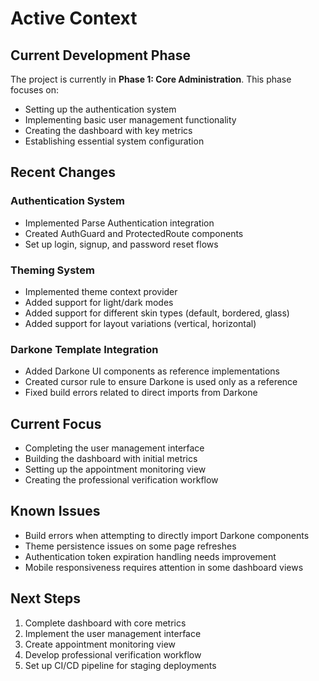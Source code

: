 # Active Context

## Current Development Phase
The project is currently in **Phase 1: Core Administration**. This phase focuses on:
- Setting up the authentication system
- Implementing basic user management functionality
- Creating the dashboard with key metrics
- Establishing essential system configuration

## Recent Changes

### Authentication System
- Implemented Parse Authentication integration
- Created AuthGuard and ProtectedRoute components
- Set up login, signup, and password reset flows

### Theming System
- Implemented theme context provider
- Added support for light/dark modes
- Added support for different skin types (default, bordered, glass)
- Added support for layout variations (vertical, horizontal)

### Darkone Template Integration
- Added Darkone UI components as reference implementations
- Created cursor rule to ensure Darkone is used only as a reference
- Fixed build errors related to direct imports from Darkone

## Current Focus
- Completing the user management interface
- Building the dashboard with initial metrics
- Setting up the appointment monitoring view
- Creating the professional verification workflow

## Known Issues
- Build errors when attempting to directly import Darkone components
- Theme persistence issues on some page refreshes
- Authentication token expiration handling needs improvement
- Mobile responsiveness requires attention in some dashboard views

## Next Steps
1. Complete dashboard with core metrics
2. Implement the user management interface
3. Create appointment monitoring view
4. Develop professional verification workflow
5. Set up CI/CD pipeline for staging deployments 